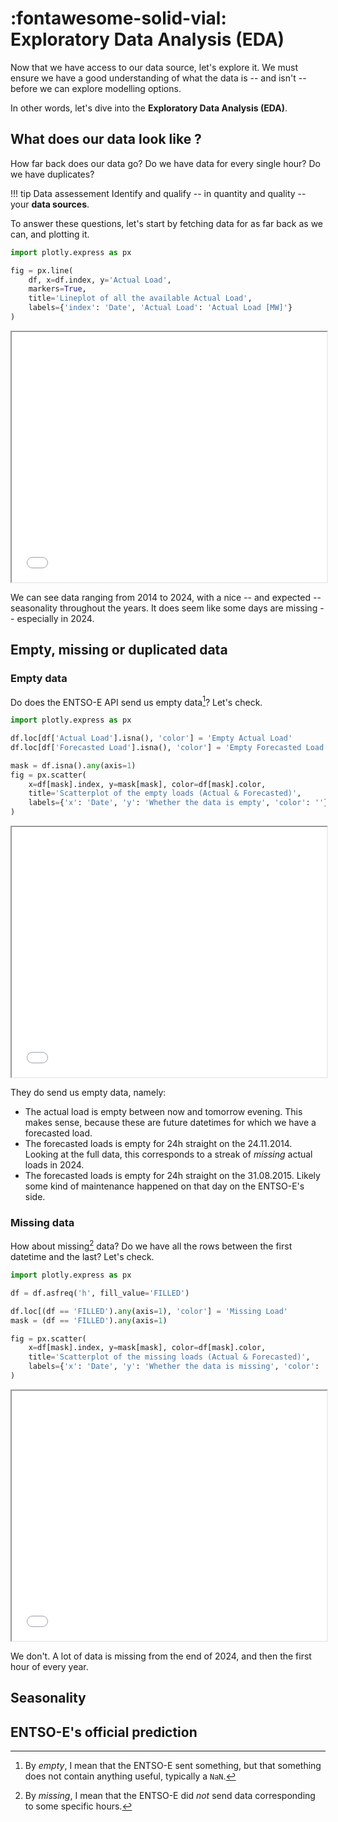 # :fontawesome-solid-vial: Exploratory Data Analysis (EDA)

Now that we have access to our data source, let's explore it.
We must ensure we have a good understanding of what the data is -- and isn't -- before we can explore modelling options.

In other words, let's dive into the **Exploratory Data Analysis (EDA)**.

## What does our data look like ?

How far back does our data go? Do we have data for every single hour? Do we have duplicates?

!!! tip Data assessement
    Identify and qualify -- in quantity and quality -- your **data sources**.

To answer these questions, let's start by fetching data for as far back as we can, and plotting it.

```python
import plotly.express as px

fig = px.line(
    df, x=df.index, y='Actual Load', 
    markers=True, 
    title='Lineplot of all the available Actual Load',
    labels={'index': 'Date', 'Actual Load': 'Actual Load [MW]'}
)
```

<iframe src="../assets/eda/actual_load_lineplot.html" width="100%" height="400"></iframe>

We can see data ranging from 2014 to 2024, with a nice -- and expected -- seasonality throughout the years.
It does seem like some days are missing -- especially in 2024.

## Empty, missing or duplicated data

### Empty data

Do does the ENTSO-E API send us empty data[^1]? Let's check.

[^1]: By _empty_, I mean that the ENTSO-E sent something, but that something does not contain anything useful, typically a `NaN`.

```python
import plotly.express as px

df.loc[df['Actual Load'].isna(), 'color'] = 'Empty Actual Load'
df.loc[df['Forecasted Load'].isna(), 'color'] = 'Empty Forecasted Load'

mask = df.isna().any(axis=1)
fig = px.scatter(
    x=df[mask].index, y=mask[mask], color=df[mask].color,
    title='Scatterplot of the empty loads (Actual & Forecasted)',
    labels={'x': 'Date', 'y': 'Whether the data is empty', 'color': ''}
)
```

<iframe src="../assets/eda/empty_load_lineplot.html" width="100%" height="400"></iframe>

They do send us empty data, namely:

- The actual load is empty between now and tomorrow evening. This makes sense, because these are future datetimes for which we have a forecasted load. 
- The forecasted loads is empty for 24h straight on the 24.11.2014. Looking at the full data, this corresponds to a streak of _missing_ actual loads in 2024.
- The forecasted loads is empty for 24h straight on the 31.08.2015. Likely some kind of maintenance happened on that day on the ENTSO-E's side.

### Missing data

How about missing[^2] data? Do we have all the rows between the first datetime and the last? Let's check.

[^2]: By _missing_, I mean that the ENTSO-E did _not_ send data corresponding to some specific hours. 

```python
import plotly.express as px

df = df.asfreq('h', fill_value='FILLED')

df.loc[(df == 'FILLED').any(axis=1), 'color'] = 'Missing Load'
mask = (df == 'FILLED').any(axis=1)

fig = px.scatter(
    x=df[mask].index, y=mask[mask], color=df[mask].color,
    title='Scatterplot of the missing loads (Actual & Forecasted)',
    labels={'x': 'Date', 'y': 'Whether the data is missing', 'color': ''}
)
```

<iframe src="../assets/eda/missing_load_lineplot.html" width="100%" height="400"></iframe>

We don't. A lot of data is missing from the end of 2024, and then the first hour of every year.

## Seasonality

## ENTSO-E's official prediction




